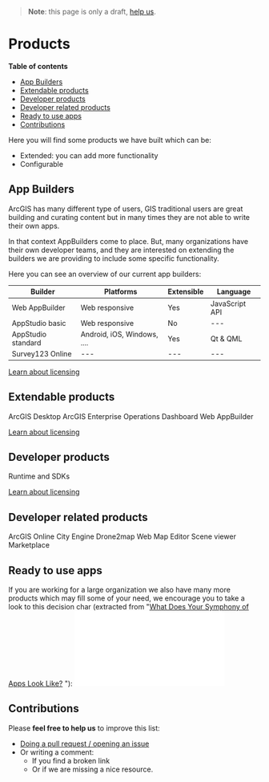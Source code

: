 > **Note**: this page is only a draft, [help us](#contributions).

# Products
<!-- START doctoc generated TOC please keep comment here to allow auto update -->
<!-- DON'T EDIT THIS SECTION, INSTEAD RE-RUN doctoc TO UPDATE -->
**Table of contents**

- [App Builders](#app-builders)
- [Extendable products](#extendable-products)
- [Developer products](#developer-products)
- [Developer related products](#developer-related-products)
- [Ready to use apps](#ready-to-use-apps)
- [Contributions](#contributions)

<!-- END doctoc generated TOC please keep comment here to allow auto update -->

Here you will find some products we have built which can be:
* Extended: you can add more functionality
* Configurable

## App Builders
ArcGIS has many different type of users, GIS traditional users are great building
and curating content but in many times they are not able to write their own apps.

In that context AppBuilders come to place. But, many organizations have their
own developer teams, and they are interested on extending the builders we are
providing to include some specific functionality.

Here you can see an overview of our current app builders:

|Builder|Platforms|Extensible|Language|
|---|---|---|---|
|Web AppBuilder|Web responsive|Yes|JavaScript API|
|AppStudio basic|Web responsive|No|---|
|AppStudio standard|Android, iOS, Windows, ....|Yes|Qt & QML|
|Survey123 Online|---|---|---|

[Learn about licensing](../developer-plan/patterns/configure-and-build/README.md)

## Extendable products
ArcGIS Desktop
ArcGIS Enterprise
Operations Dashboard
Web AppBuilder

[Learn about licensing](../developer-plan/patterns/extend/README.md)

## Developer products
Runtime and SDKs

[Learn about licensing](../developer-plan/patterns/customize/README.md)

## Developer related products
ArcGIS Online
City Engine
Drone2map
Web Map Editor
Scene viewer
Marketplace

## Ready to use apps
If you are working for a large organization we also have many more products
which may fill some of your need, we encourage you to take a look to this
decision char (extracted from "[What Does Your Symphony of Apps Look Like?]((http://arcnews.maps.arcgis.com/apps/Cascade/index.html?appid=4332a9a0c5be4b57be7dd41bad59134a))
"):
![ArcGIS Apps Decision chart](../../assets/apps-decition-chart.pdf)


## Contributions
Please **feel free to help us** to improve this list:

* [Doing a pull request / opening an issue](https://github.com/hhkaos/awesome-arcgis#contributions)
* Or writing a comment:
  * If you find a broken link
  * Or if we are missing a nice resource.
